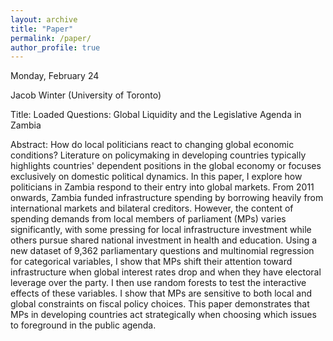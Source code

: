 ```yaml
---
layout: archive
title: "Paper"
permalink: /paper/
author_profile: true
---
```



Monday, February 24

Jacob Winter (University of Toronto) 

Title: Loaded Questions: Global Liquidity and the Legislative Agenda in Zambia

Abstract: How do local politicians react to changing global economic conditions? Literature on policymaking in developing countries typically highlights countries' dependent positions in the global economy or focuses exclusively on domestic political dynamics. In this paper, I explore how politicians in Zambia respond to their entry into global markets. From 2011 onwards, Zambia funded infrastructure spending by borrowing heavily from international markets and bilateral creditors. However, the content of spending demands from local members of parliament (MPs) varies significantly, with some pressing for local infrastructure investment while others pursue shared national investment in health and education. Using a new dataset of 9,362 parliamentary questions and multinomial regression for categorical variables, I show that MPs shift their attention toward infrastructure when global interest rates drop and when they have electoral leverage over the party. I then use random forests to test the interactive effects of these variables. I show that MPs are sensitive to both local and global constraints on fiscal policy choices. This paper demonstrates that MPs in developing countries act strategically when choosing which issues to foreground in the public agenda.
